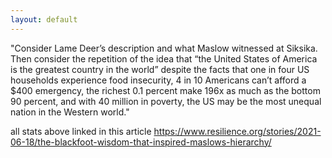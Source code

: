 ```yaml
---
layout: default
---
```

"Consider Lame Deer’s description and what Maslow witnessed at Siksika. Then consider the repetition of the idea that “the United States of America is the greatest country in the world” despite the facts that one in four US households experience food insecurity, 4 in 10 Americans can’t afford a $400 emergency, the richest 0.1 percent make 196x as much as the bottom 90 percent, and with 40 million in poverty, the US may be the most unequal nation in the Western world."

all stats above linked in this article https://www.resilience.org/stories/2021-06-18/the-blackfoot-wisdom-that-inspired-maslows-hierarchy/
